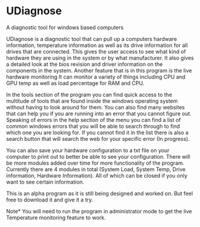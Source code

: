 # UDiagnose

<!-- wp:paragraph -->
<p>A diagnostic tool for windows based computers</p>
<!-- /wp:paragraph -->

<!-- wp:paragraph -->
<p>UDiagnose is a diagnostic tool that can pull up a computers hardware information, temperature information as well as its drive information for all drives that are connected. This gives the user access to see what kind of hardware they are using in the system or by what manufacturer. It also gives a detailed look at the bios revision and driver information on the components in the system. Another feature that is in this program is the live hardware monitoring It can monitor a variety of things including CPU and GPU temp as well as load percentage for RAM and CPU.</p>
<!-- /wp:paragraph -->

<!-- wp:paragraph -->
<p>In the tools section of the program you can find quick access to the multitude of tools that are found inside the windows operating system without having to look around for them. You can also find many websites that can help you if you are running into an error that you cannot figure out. Speaking of errors in the help section of the menu you can find a list of common windows errors that you will be able to search through to find which one you are looking for. If you cannot find it in the list there is also a search button that will search the web for your specific error (In progress).</p>
<!-- /wp:paragraph -->

<!-- wp:paragraph -->
<p>You can also save your hardware configuration to a txt file on your computer to print out to better be able to see your configuration. There will be more modules added over time for more functionality of the program. Currently there are 4 modules in total (System Load, System Temp, Drive information, Hardware Information). All of which can be closed if you only want to see certain information.</p>
<!-- /wp:paragraph -->

<!-- wp:paragraph -->
<p>This is an alpha program as it is still being designed and worked on. But feel free to download it and give it a try.</p>
<!-- /wp:paragraph -->

<!-- wp:paragraph -->
<p>Note* You will need to run the program in administrator mode to get the live Temperature monitoring feature to work.</p>
<!-- /wp:paragraph -->